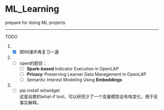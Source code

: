 # ML_Learning

prepare for doing ML projects

---

TODO

1. - [x] 把IM课件再复习一遍
2. - [ ] open的题目：
     - [ ] **Spark-based** Indicator Execution in OpenLAP
     - [ ] **Privacy**-Preserving Learner Data Management in OpenLAP
     - [ ] Semantic Interest Modeling Using **Embeddings**
3. - [ ] pip install witwidget  
   这是谷歌的what-if tool，可以研究少了一个变量模型会有啥变化，用于反事实解释。
